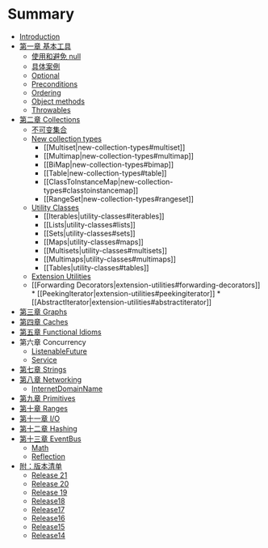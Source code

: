 # Summary

* [Introduction](README.md)
* [第一章 基本工具](第一章-基本工具.md)
    * [使用和避免 null](使用和避免-null.md)
    * [具体案例](具体案例.md)
    * [Optional](optional.md)
    * [Preconditions](preconditions.md)
    * [Ordering](ordering.md)
    * [Object methods](object-methods.md)
    * [Throwables](throwablesexplained.md)
* [第二章 Collections](第二章-collections.md)
    * [不可变集合](immutablecollectionsexplained.md)
    * [New collection types](new-collection-types.md)
      * [[Multiset|new-collection-types#multiset]]
      * [[Multimap|new-collection-types#multimap]]
      * [[BiMap|new-collection-types#bimap]]
      * [[Table|new-collection-types#table]]
      * [[ClassToInstanceMap|new-collection-types#classtoinstancemap]]
      * [[RangeSet|new-collection-types#rangeset]]
    * [Utility Classes](utility-classes.md)
      * [[Iterables|utility-classes#iterables]]
      * [[Lists|utility-classes#lists]]
      * [[Sets|utility-classes#sets]]
      * [[Maps|utility-classes#maps]]
      * [[Multisets|utility-classes#multisets]]
      * [[Multimaps|utility-classes#multimaps]]
      * [[Tables|utility-classes#tables]]
    * [Extension Utilities](extension-utilities.md)
     * [[Forwarding Decorators|extension-utilities#forwarding-decorators]]
      * [[PeekingIterator|extension-utilities#peekingiterator]]
      * [[AbstractIterator|extension-utilities#abstractiterator]]
* [第三章 Graphs](第三章-graphs.md)
* [第四章 Caches](第四章-caches.md)
* [第五章 Functional Idioms](functional-idioms.md)
* 第六章 Concurrency
    * [ListenableFuture](listenablefuture.md)
    * [Service](service.md)
* [第七章 Strings](第七章-strings.md)
* [第八章 Networking](第八章-networking.md)
    * [InternetDomainName](internetdomainname.md)
* [第九章 Primitives](第九章-primitives.md)
* [第十章 Ranges](第十章-ranges.md)
* [第十一章 I\/O](第十一章-io.md)
* [第十二章 Hashing](第十二章-hashing.md)
* [第十三章 EventBus](第十三章-eventbus.md)
    * [Math](math.md)
    * [Reflection](reflection.md)
* [附：版本清单](附：版本清单.md)
    * [Release 21](release-21.md)
    * [Release 20](release-20.md)
    * [Release 19](release-19.md)
    * [Release18](release18.md)
    * [Release17](release17.md)
    * [Release16](release16.md)
    * [Release15](release15.md)
    * [Release14](release14.md)

